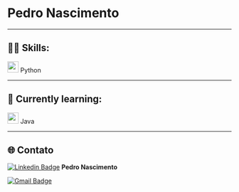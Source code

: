 # Pedro Nascimento  

---

## 👨‍💻 Skills:  
<img src="https://cdn.jsdelivr.net/gh/devicons/devicon/icons/python/python-original.svg" width="25"/> Python  

---

## 📘 Currently learning:  
<img src="https://cdn.jsdelivr.net/gh/devicons/devicon/icons/java/java-original.svg" width="25"/> Java  

---

## 🌐 Contato  

[![Linkedin Badge](https://img.shields.io/badge/-LINKEDIN-blue?style=for-the-badge&logo=Linkedin&logoColor=white&link=https://www.linkedin.com/in/pedro-nascimento-silva-7157a137b/)](https://www.linkedin.com/in/pedro-nascimento-silva-7157a137b/) **Pedro Nascimento**  

[![Gmail Badge](https://img.shields.io/badge/-EMAIL-D14836?style=for-the-badge&logo=microsoft-outlook&logoColor=white&link=mailto:pedrosilva2)]()
